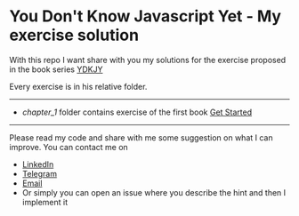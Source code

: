 # You Don't Know Javascript Yet - My exercise solution

With this repo I want share with you my solutions for the exercise proposed in the book series [YDKJY](https://github.com/getify/You-Dont-Know-JS)

Every exercise is in his relative folder.

---
* _chapter_1_ folder contains exercise of the first book [Get Started](https://leanpub.com/ydkjsy-get-started)

---
Please read my code and share with me some suggestion on what I can improve. You can contact me on
* [LinkedIn](https://www.linkedin.com/in/dennisboanini/)
* [Telegram](www.linkedin.com/in/dennisboanini)
* [Email](dennis.boanini01@gmail.com)
* Or simply you can open an issue where you describe the hint and then I implement it
